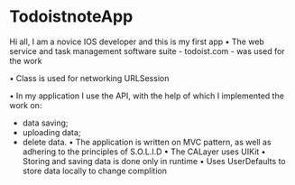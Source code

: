 # TodoistnoteApp

Hi all, I am a novice IOS developer and this is my first app
• The web service and task management software suite - todoist.com - was used for the work

• Сlass is used for networking URLSession

• In my application I use the API, with the help of which I implemented the work on:
- data saving;
- uploading data;
- delete data.
• The application is written on MVC pattern, as well as adhering to the principles of S.O.L.I.D
• The CALayer uses UIKit
• Storing and saving data is done only in runtime
• Uses UserDefaults to store data locally to change complition
